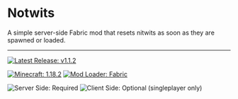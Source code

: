 # Notwits

A simple server-side Fabric mod that resets nitwits as soon as they are spawned or loaded.

----

[![Latest Release: v1.1.2](https://badgen.net/badge/Latest%20Release/v1.1.2/4078c0?icon=github "Latest Release: v1.1.2")](https://github.com/dragonmaus/minecraft-notwits/releases/tag/v1.1.2 "Notwits Release v1.1.2")

[![Minecraft: 1.18.2](https://badgen.net/badge/Minecraft/1.18.2/3b8526 "Minecraft: 1.18.2")](https://www.minecraft.net/ "Minecraft")
[![Mod Loader: Fabric](https://badgen.net/badge/Mod%20Loader/Fabric/dbd0b4 "Mod Loader: Fabric")](https://fabricmc.net/ "Fabric")

![Server Side: Required](https://badgen.net/badge/Server-Side/Required/green "Server-side: Required")
![Client Side: Optional (singleplayer only)](https://badgen.net/badge/Client-Side/Optional%20%28singleplayer%20only%29/yellow "Client-side: Optional (singleplayer only)")
